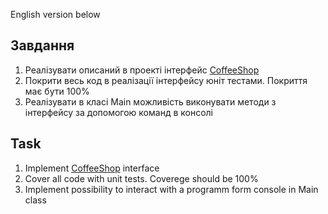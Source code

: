 English version below

## Завдання
1. Реалізувати описаний в проекті інтерфейс [CoffeeShop](https://github.com/HappyMary16/exceptions-lab/blob/main/src/main/java/com/exceptions/lab/CoffeeShop.java)
2. Покрити весь код в реалізації інтерфейсу юніт тестами. Покриття має бути 100% 
3. Реалізувати в класі Main можливість виконувати методи з інтерфейсу за допомогою команд в консолі 

## Task
1. Implement [CoffeeShop](https://github.com/HappyMary16/exceptions-lab/blob/main/src/main/java/com/exceptions/lab/CoffeeShop.java) interface
2. Cover all code with unit tests. Coverege should be 100%
3. Implement possibility to interact with a programm form console in Main class
